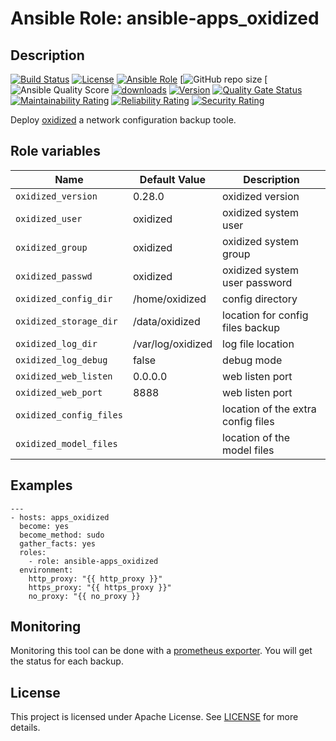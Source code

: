 # Ansible Role: ansible-apps_oxidized

## Description

[![Build Status](https://travis-ci.com/lotusnoir/ansible-apps_oxidized.svg?branch=master?style=flat)](https://travis-ci.com/lotusnoir/ansible-apps_oxidized)
[![License](https://img.shields.io/badge/license-Apache--2.0-brightgreen?style=flat)](https://opensource.org/licenses/Apache-2.0)
[![Ansible Role](https://img.shields.io/badge/galaxy-apps_oxidized-purple?style=flat)](https://galaxy.ansible.com/lotusnoir/apps_oxidized)
[![GitHub repo size](https://img.shields.io/github/repo-size/lotusnoir/ansible-apps_oxidized?color=orange&style=flat)
[![Ansible Quality Score](https://img.shields.io/ansible/quality/52300)
[![downloads](https://img.shields.io/ansible/role/d/52300)](https://galaxy.ansible.com/lotusnoir/apps_oxidized)
[![Version](https://img.shields.io/github/release/lotusnoir/apps_oxidized.svg)](https://github.com/lotusnoir/apps_oxidized/releases/)
[![Quality Gate Status](https://sonarcloud.io/api/project_badges/measure?project=lotusnoir_ansible-apps_oxidized&metric=alert_status)](https://sonarcloud.io/dashboard?id=lotusnoir_ansible-apps_oxidized) 
[![Maintainability Rating](https://sonarcloud.io/api/project_badges/measure?project=lotusnoir_ansible-apps_oxidized&metric=sqale_rating)](https://sonarcloud.io/dashboard?id=lotusnoir_ansible-apps_oxidized)
[![Reliability Rating](https://sonarcloud.io/api/project_badges/measure?project=lotusnoir_ansible-apps_oxidized&metric=reliability_rating)](https://sonarcloud.io/dashboard?id=lotusnoir_ansible-apps_oxidized)
[![Security Rating](https://sonarcloud.io/api/project_badges/measure?project=lotusnoir_ansible-apps_oxidized&metric=security_rating)](https://sonarcloud.io/dashboard?id=lotusnoir_ansible-apps_oxidized)


Deploy [oxidized](https://github.com/ytti/oxidized) a network configuration backup toole.

## Role variables

| Name                    | Default Value     | Description                        |
| ----------------------- | ----------------- | -----------------------------------|
| `oxidized_version`      | 0.28.0            | oxidized version                   |
| `oxidized_user`         | oxidized          | oxidized system user               |
| `oxidized_group`        | oxidized          | oxidized system group              |
| `oxidized_passwd`       | oxidized          | oxidized system user password      |
| `oxidized_config_dir`   | /home/oxidized    | config directory                   |
| `oxidized_storage_dir`  | /data/oxidized    | location for config files backup   |
| `oxidized_log_dir`      | /var/log/oxidized | log file location                  |
| `oxidized_log_debug`    | false             | debug mode                         |
| `oxidized_web_listen`   | 0.0.0.0           | web listen port                    |
| `oxidized_web_port`     | 8888              | web listen port                    |
| `oxidized_config_files` |                   | location of the extra config files |
| `oxidized_model_files`  |                   | location of the model files        |

## Examples

	---
	- hosts: apps_oxidized
	  become: yes
	  become_method: sudo
	  gather_facts: yes
	  roles:
	    - role: ansible-apps_oxidized
	  environment: 
	    http_proxy: "{{ http_proxy }}"
	    https_proxy: "{{ https_proxy }}"
	    no_proxy: "{{ no_proxy }}

## Monitoring

Monitoring this tool can be done with a [prometheus exporter](https://github.com/lotusnoir/ansible-apps_oxidized_exporter). You will get the status for each backup.


## License

This project is licensed under Apache License. See [LICENSE](/LICENSE) for more details.
